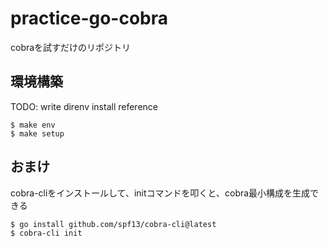 # practice-go-cobra
cobraを試すだけのリポジトリ

## 環境構築
TODO: write direnv install reference

```
$ make env
$ make setup
```

## おまけ
cobra-cliをインストールして、initコマンドを叩くと、cobra最小構成を生成できる
```
$ go install github.com/spf13/cobra-cli@latest
$ cobra-cli init
```